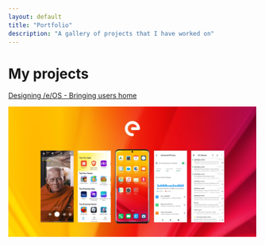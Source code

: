 ```yaml
---
layout: default
title: "Portfolio"
description: "A gallery of projects that I have worked on"
---
```

# My projects

[Designing /e/OS - Bringing users home](/eos)

<a href="eos.md"><img src="img/eosseocard.webp" alt="preview card image" width="500px" height="auto"></a>